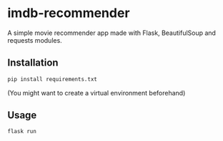 # imdb-recommender

A simple movie recommender app made with Flask, BeautifulSoup and requests modules.

## Installation

```bash
pip install requirements.txt
```
(You might want to create a virtual environment beforehand)

## Usage

```bash
flask run
```
